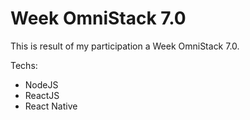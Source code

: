 # Week OmniStack 7.0

This is result of my participation a Week OmniStack 7.0.

Techs:

* NodeJS
* ReactJS
* React Native
